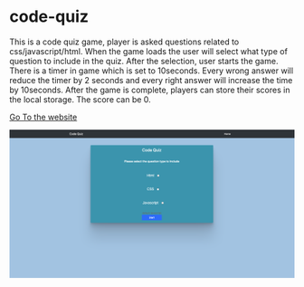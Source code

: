 # code-quiz

This is a code quiz game, player is asked questions related to css/javascript/html. When the game loads the user will select what type of question to include in 
the quiz. After the selection, user starts the game. There is a timer in game which is set to 10seconds. Every wrong answer will reduce the timer by 2 seconds and every right answer will increase the time by 10seconds. After the game is complete, players can store their scores in the local storage. The score can be 0. 

[Go To the website](https://amitkarmacharya-edu.github.io/code-quiz/)

![Screen shot of the game](./Assets/image/snapshot.png)
